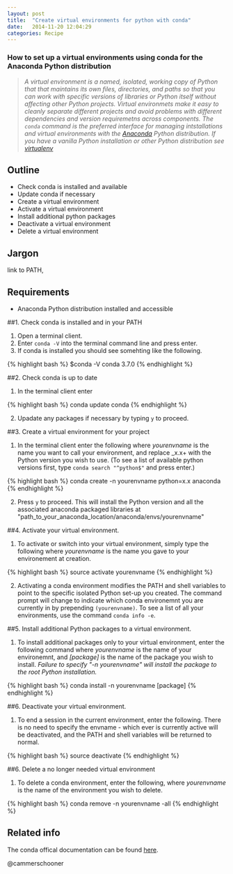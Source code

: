 ```yaml
---
layout: post
title:  "Create virtual environments for python with conda"
date:   2014-11-20 12:04:29
categories: Recipe
---
```


### How to set up a virtual environments using conda for the Anaconda Python distribution

> *A virtual environment is a named, isolated, working copy of Python that that maintains its own files, directories, and paths so that you can work with specific versions of libraries or Python itself without affecting other Python projects. Virtual environmets make it easy to cleanly separate different projects and avoid problems with different dependencies and version requiremetns across components. The `conda` command is the preferred interface for managing intstallations and virtual environments with the [Anaconda](https://store.continuum.io/cshop/anaconda/) Python distribution. If you have a vanilla Python installation or other Python distribution see [virtualenv](http://virtualenv.readthedocs.org/en/latest/)*

## Outline 

* Check conda is installed and available
* Update conda if necessary
* Create a virtual environment
* Activate a virtual environment
* Install additional python packages
* Deactivate a virtual environment
* Delete a virtual environment

## Jargon
link to PATH, 

## Requirements

* Anaconda Python distribution installed and accessible


##1. Check conda is installed and in your PATH

1. Open a terminal client.
2. Enter `conda -V` into the terminal command line and press enter.
3. If conda is installed you should see somehting like the following.

{% highlight bash %}
$conda -V
conda 3.7.0
{% endhighlight %}

##2. Check conda is up to date

1. In the terminal client enter

{% highlight bash %}
conda update conda
{% endhighlight %}

2. Upadate any packages if necessary by typing `y` to proceed.

##3. Create a virtual environment for your project

1. In the terminal client enter the following where _yourenvname_ is the name you want to call your environment, and replace _x.x+ with the Python version you wish to use. (To see a list of available python versions first, type `conda search "^python$"` and press enter.) 

{% highlight bash %}
conda create -n yourenvname python=x.x anaconda
{% endhighlight %}

2. Press `y` to proceed. This will install the Python version and all the associated anaconda packaged libraries at "path_to_your\_anaconda_location/anaconda/envs/yourenvname"

##4. Activate your virtual environment.

1. To activate or switch into your virtual environment, simply type the following where _yourenvname_ is the name you gave to your environement at creation.

{% highlight bash %}
source activate yourenvname
{% endhighlight %}

2. Activating a conda environment modifies the PATH and shell variables to point to the specific isolated Python set-up you created. The command prompt will change to indicate which conda environemnt you are currently in by prepending `(yourenvname)`. To see a list of all your environments, use the command `conda info -e`.

##5. Install additional Python packages to a virtual environment.

1. To install additional packages only to your virtual environment, enter the following command where _yourenvname_ is the name of your environemnt, and _[package]_ is the name of the package you wish to install. *Failure to specify "-n yourenvname" will install the package to the root Python installation.* 

{% highlight bash %}
conda install -n yourenvname [package]
{% endhighlight %}

##6. Deactivate your virtual environment. 

1. To end a session in the current environment, enter the following. There is no need to specify the envname - which ever is currently active will be deactivated, and the PATH and shell variables will be returned to normal.

{% highlight bash %}
source deactivate
{% endhighlight %}

##6. Delete a no longer needed virtual environment

1. To delete a conda environment, enter the following, where _yourenvname_ is the name of the environment you wish to delete.

{% highlight bash %}
conda remove -n yourenvname -all
{% endhighlight %}

## Related info
The conda offical documentation can be found [here](http://conda.pydata.org/docs/intro.html).



@cammerschooner
